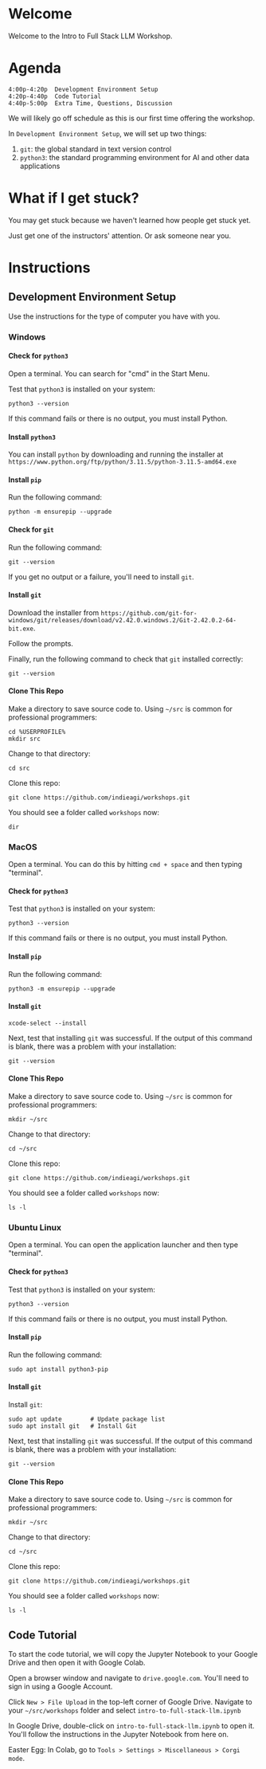 # Welcome
Welcome to the Intro to Full Stack LLM Workshop.

# Agenda
```
4:00p-4:20p  Development Environment Setup
4:20p-4:40p  Code Tutorial
4:40p-5:00p  Extra Time, Questions, Discussion
```

We will likely go off schedule as this is our first time offering the workshop.

In `Development Environment Setup`, we will set up two things:
1. `git`: the global standard in text version control
2. `python3`: the standard programming environment for AI and other data applications

# What if I get stuck?
You may get stuck because we haven't learned how people get stuck yet.

Just get one of the instructors' attention. Or ask someone near you. 

# Instructions
## Development Environment Setup
Use the instructions for the type of computer you have with you.

### Windows

#### Check for `python3`
Open a terminal. You can search for "cmd" in the Start Menu.

Test that `python3` is installed on your system:
```
python3 --version
```
If this command fails or there is no output, you must install Python.

#### Install `python3`
You can install `python` by downloading and running the installer at `https://www.python.org/ftp/python/3.11.5/python-3.11.5-amd64.exe`

#### Install `pip`
Run the following command:
```
python -m ensurepip --upgrade
```

#### Check for `git`
Run the following command:
```
git --version
```
If you get no output or a failure, you'll need to install `git`.

#### Install `git`
Download the installer from `https://github.com/git-for-windows/git/releases/download/v2.42.0.windows.2/Git-2.42.0.2-64-bit.exe`.

Follow the prompts.

Finally, run the following command to check that `git` installed correctly:
```
git --version
```

#### Clone This Repo
Make a directory to save source code to. Using `~/src` is common for professional programmers:
```
cd %USERPROFILE%
mkdir src
```

Change to that directory:
```
cd src
```

Clone this repo:
```
git clone https://github.com/indieagi/workshops.git
```

You should see a folder called `workshops` now:
```
dir
```

### MacOS
Open a terminal. You can do this by hitting `cmd + space` and then typing "terminal".

#### Check for `python3`
Test that `python3` is installed on your system:
```
python3 --version
```
If this command fails or there is no output, you must install Python.

#### Install `pip`
Run the following command:
```
python3 -m ensurepip --upgrade
```

#### Install `git`
```
xcode-select --install
```

Next, test that installing `git` was successful. If the output of this command is blank, there was a problem with your installation:
```
git --version
```

#### Clone This Repo
Make a directory to save source code to. Using `~/src` is common for professional programmers:
```
mkdir ~/src
```

Change to that directory:
```
cd ~/src
```

Clone this repo:
```
git clone https://github.com/indieagi/workshops.git
```

You should see a folder called `workshops` now:
```
ls -l
```

### Ubuntu Linux
Open a terminal. You can open the application launcher and then type "terminal".

#### Check for `python3`
Test that `python3` is installed on your system:
```
python3 --version
```
If this command fails or there is no output, you must install Python.

#### Install `pip`
Run the following command:
```
sudo apt install python3-pip
```

#### Install `git`
Install `git`:
```
sudo apt update        # Update package list
sudo apt install git   # Install Git
```

Next, test that installing `git` was successful. If the output of this command is blank, there was a problem with your installation:
```
git --version
```

#### Clone This Repo
Make a directory to save source code to. Using `~/src` is common for professional programmers:
```
mkdir ~/src
```

Change to that directory:
```
cd ~/src
```

Clone this repo:
```
git clone https://github.com/indieagi/workshops.git
```

You should see a folder called `workshops` now:
```
ls -l
```

## Code Tutorial
To start the code tutorial, we will copy the Jupyter Notebook to your Google Drive and then open it with Google Colab.

Open a browser window and navigate to `drive.google.com`. You'll need to sign in using a Google Account.

Click `New > File Upload` in the top-left corner of Google Drive. Navigate to your `~/src/workshops` folder and select `intro-to-full-stack-llm.ipynb`

In Google Drive, double-click on `intro-to-full-stack-llm.ipynb` to open it. You'll follow the instructions in the Jupyter Notebook from here on.

Easter Egg: In Colab, go to `Tools > Settings > Miscellaneous > Corgi mode`.